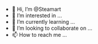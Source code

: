- 👋 Hi, I’m @Steamart
- 👀 I’m interested in ...
- 🌱 I’m currently learning ...
- 💞️ I’m looking to collaborate on ...
- 📫 How to reach me ...

<!---
Steamart/Steamart is a ✨ special ✨ repository because its `README.md` (this file) appears on your GitHub profile.
You can click the Preview link to take a look at your changes.
--->
